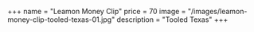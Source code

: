+++
name = "Leamon Money Clip"
price = 70
image = "/images/leamon-money-clip-tooled-texas-01.jpg"
description = "Tooled Texas"
+++